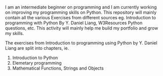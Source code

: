 I am an intermediate beginner on programming and I am currently working on improving my programming skills on Python. This repository will mainly contain all the various Exercises from different sources eg. Introduction to programming with Python By Y. Daniel Liang, W3Resources Python questions, etc. 
This activity will mainly help me build my portfolio and grow my skills.

The exercises from Introduction to programming using Python by Y. Daniel Liang are split into chapters, ie.
  1. Introduction to Python
  2. Elemetary programming
  3. Mathematical Functions, Strings and Objects
